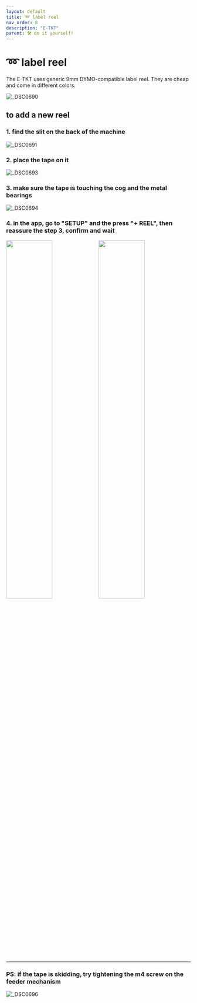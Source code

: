 ```yaml
---
layout: default
title: ➿ label reel
nav_order: 8
description: "E-TKT"
parent: 🛠️ do it yourself!
---
```


# ➿ **label reel**

The E-TKT uses generic 9mm DYMO-compatible label reel. They are cheap and come in different colors.

![_DSC0690](https://user-images.githubusercontent.com/15098003/196272453-34eda44a-7b39-4f8a-b2a1-b5b868ae7e0e.jpg)

## to add a new reel

### 1. find the slit on the back of the machine
![_DSC0691](https://user-images.githubusercontent.com/15098003/196272457-49baf94d-b491-4d32-961f-a51a5a3d0c4f.jpg)

### 2. place the tape on it
![_DSC0693](https://user-images.githubusercontent.com/15098003/196272459-b45b0007-b8a0-4052-b4e4-fe75423afc4c.jpg)

### 3. make sure the tape is touching the cog and the metal bearings
![_DSC0694](https://user-images.githubusercontent.com/15098003/196272462-82975dcc-011a-4393-a01f-a3d33e115fdb.jpg)

### 4. in the app, go to "SETUP" and the press "+ REEL", then reassure the step 3, confirm and wait

<img src="https://user-images.githubusercontent.com/15098003/196284059-7a92dbf8-ee4a-46af-bb03-b13ca54971f4.png" width="50%"><img src="https://user-images.githubusercontent.com/15098003/196284589-e2325ea7-1b4a-430c-b9c8-4d5745488ea7.png" width="50%">

----

### PS: if the tape is skidding, try tightening the m4 screw on the feeder mechanism
![_DSC0696](https://user-images.githubusercontent.com/15098003/196272465-d510f039-e1c5-4b89-814f-c43685c65365.jpg)
